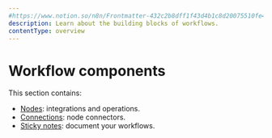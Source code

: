 ```yaml
---
#https://www.notion.so/n8n/Frontmatter-432c2b8dff1f43d4b1c8d20075510fe4
description: Learn about the building blocks of workflows.
contentType: overview
---
```


# Workflow components

This section contains:

* [Nodes](/workflows/components/nodes.md): integrations and operations.
* [Connections](/workflows/components/connections.md): node connectors.
* [Sticky notes](/workflows/components/sticky-notes.md): document your workflows.

